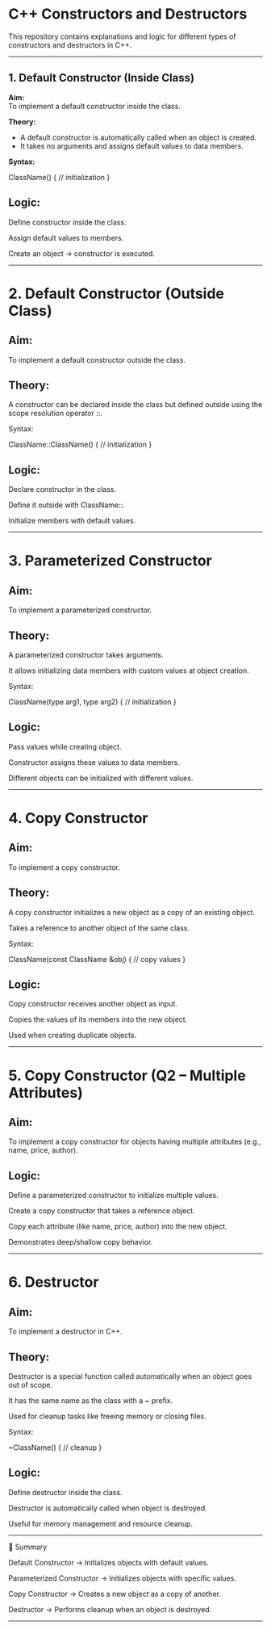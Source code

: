 

# C++ Constructors and Destructors

This repository contains explanations and logic for different types of constructors and destructors in C++.

---

## 1. Default Constructor (Inside Class)

**Aim:**  
To implement a default constructor inside the class.

**Theory:**  
- A default constructor is automatically called when an object is created.  
- It takes no arguments and assigns default values to data members.  

**Syntax:**  

ClassName() {
   // initialization
}

## Logic:

Define constructor inside the class.

Assign default values to members.

Create an object → constructor is executed.



---

# 2. Default Constructor (Outside Class)

## Aim:
To implement a default constructor outside the class.

## Theory:

A constructor can be declared inside the class but defined outside using the scope resolution operator ::.


Syntax:

ClassName::ClassName() {
   // initialization
}

## Logic:

Declare constructor in the class.

Define it outside with ClassName::.

Initialize members with default values.



---

# 3. Parameterized Constructor

## Aim:
To implement a parameterized constructor.

## Theory:

A parameterized constructor takes arguments.

It allows initializing data members with custom values at object creation.


Syntax:

ClassName(type arg1, type arg2) {
   // initialization
}

## Logic:

Pass values while creating object.

Constructor assigns these values to data members.

Different objects can be initialized with different values.



---

# 4. Copy Constructor

## Aim:
To implement a copy constructor.

## Theory:

A copy constructor initializes a new object as a copy of an existing object.

Takes a reference to another object of the same class.


Syntax:

ClassName(const ClassName &obj) {
   // copy values
}

## Logic:

Copy constructor receives another object as input.

Copies the values of its members into the new object.

Used when creating duplicate objects.



---

# 5. Copy Constructor (Q2 – Multiple Attributes)

## Aim:
To implement a copy constructor for objects having multiple attributes (e.g., name, price, author).

## Logic:

Define a parameterized constructor to initialize multiple values.

Create a copy constructor that takes a reference object.

Copy each attribute (like name, price, author) into the new object.

Demonstrates deep/shallow copy behavior.



---

# 6. Destructor

## Aim:
To implement a destructor in C++.

## Theory:

Destructor is a special function called automatically when an object goes out of scope.

It has the same name as the class with a ~ prefix.

Used for cleanup tasks like freeing memory or closing files.


Syntax:

~ClassName() {
   // cleanup
}

## Logic:

Define destructor inside the class.

Destructor is automatically called when object is destroyed.

Useful for memory management and resource cleanup.



---

📌 Summary

Default Constructor → Initializes objects with default values.

Parameterized Constructor → Initializes objects with specific values.

Copy Constructor → Creates a new object as a copy of another.

Destructor → Performs cleanup when an object is destroyed.


---



